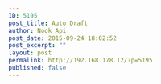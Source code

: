 ```yaml
---
ID: 5195
post_title: Auto Draft
author: Nook Api
post_date: 2015-09-24 18:02:52
post_excerpt: ""
layout: post
permalink: http://192.168.178.12/?p=5195
published: false
---
```

